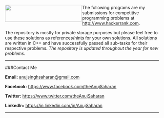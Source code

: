 <a href="http://www.hackerrank.com/"><img src="https://hrcdn.net/hackerrank/assets/brand/wordmark_sm-18235847eda14ef53e4035505831eeb7.png" align="left" height="55" width="250"></a> 

The following programs are my submissions for competitive programming problems at http://www.hackerrank.com. 

The repository is mostly for private storage purposes but please feel free to use these solutions as references/hints for your own solutions. All solutions are written in C++ and have successfully passed all sub-tasks for their respective problems. <i>The repository is updated throughout the year for new problems.</i>

---

###Contact Me

**Email:** anujsinghsaharan@gmail.com

**Facebook:** https://www.facebook.com/theAnujSaharan

**Twitter:** https://www.twitter.com/theAnujSaharan

**LinkedIn:** https://in.linkedin.com/in/AnujSaharan

---
